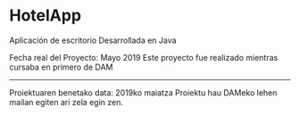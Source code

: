 # HotelApp
Aplicación de escritorio Desarrollada en Java

Fecha real del Proyecto: Mayo 2019
Este proyecto fue realizado mientras cursaba en primero de DAM

---------

Proiektuaren benetako data: 2019ko maiatza
Proiektu hau DAMeko lehen mailan egiten ari zela egin zen.
